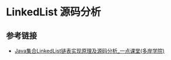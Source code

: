 # LinkedList 源码分析

## 参考链接

- [Java集合LinkedList链表实现原理及源码分析_一点课堂(多岸学院)](https://www.bilibili.com/video/BV174411L7h7?from=search&seid=17774109745268493404)